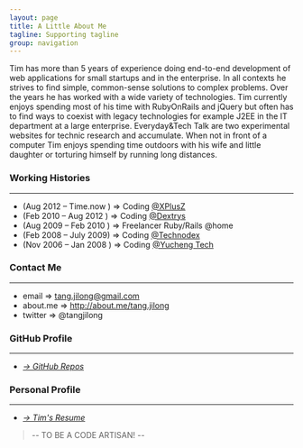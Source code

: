 ```yaml
---
layout: page
title: A Little About Me
tagline: Supporting tagline
group: navigation
---
```


Tim has more than 5 years of experience doing end-to-end development of web applications for small startups and in the enterprise. In all contexts he strives to find simple, common-sense solutions to complex problems. Over the years he has worked with a wide variety of technologies. Tim currently enjoys spending most of his time with RubyOnRails and jQuery but often has to find ways to coexist with legacy technologies for example J2EE in the IT department at a large enterprise. Everyday&Tech Talk are two experimental websites for technic research and accumulate. When not in front of a computer Tim enjoys spending time outdoors with his wife and little daughter or torturing himself by running long distances.

### Working Histories
---
- (Aug 2012 – Time.now ) => Coding [@XPlusZ](http://www.xplusz.com)
- (Feb 2010 – Aug 2012 ) => Coding [@Dextrys](http://www.dextrys.com)
- (Aug 2009 – Feb 2010 ) => Freelancer Ruby/Rails @home
- (Feb 2008 – July 2009) => Coding [@Technodex](http://www.technodex.com)
- (Nov 2006 – Jan 2008 ) => Coding [@Yucheng Tech](http://www.yuchengtech.com)

### Contact Me
---

- email => tang.jilong@gmail.com
- about.me => <http://about.me/tang.jilong>
- twitter => @tangjilong


### GitHub Profile
---
- _[&rarr; GitHub Repos](https://github.com/tim-tang)_

### Personal Profile
---
- _[&rarr; Tim's Resume ](/resume.html)_

> -- TO BE A CODE ARTISAN! --
